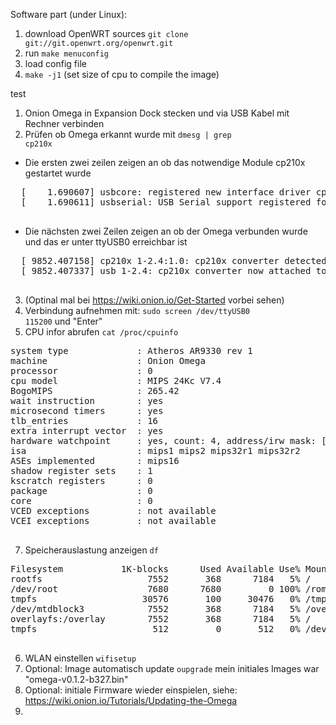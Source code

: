 
Software part (under Linux):

1. download OpenWRT sources <code>git clone git://git.openwrt.org/openwrt.git</code>
2. run <code>make menuconfig</code>
3. load config file
4. <code>make -j1</code> (set size of cpu to compile the image)

test

1. Onion Omega in Expansion Dock stecken und via USB Kabel mit Rechner verbinden
2. Prüfen ob Omega erkannt wurde mit <code>dmesg | grep cp210x</code>

 - Die ersten zwei zeilen zeigen an ob das notwendige Module cp210x gestartet wurde
  <pre>
  [    1.690607] usbcore: registered new interface driver cp210x
  [    1.690611] usbserial: USB Serial support registered for cp210x
  </pre>
 - Die nächsten zwei Zeilen zeigen an ob der Omega verbunden wurde und das er unter ttyUSB0 erreichbar ist
  <pre>
  [ 9852.407158] cp210x 1-2.4:1.0: cp210x converter detected
  [ 9852.407337] usb 1-2.4: cp210x converter now attached to ttyUSB0
  </pre>
3. (Optinal mal bei https://wiki.onion.io/Get-Started vorbei sehen)
4. Verbindung aufnehmen mit: <code>sudo screen /dev/ttyUSB0 115200</code> und "Enter"
5. CPU infor abrufen <code>cat /proc/cpuinfo</code>
  <pre>
system type             : Atheros AR9330 rev 1
machine                 : Onion Omega
processor               : 0
cpu model               : MIPS 24Kc V7.4
BogoMIPS                : 265.42
wait instruction        : yes
microsecond timers      : yes
tlb_entries             : 16
extra interrupt vector  : yes
hardware watchpoint     : yes, count: 4, address/irw mask: [0x0ffc, 0x0ffc, 0x0ffb, 0x0ffb]
isa                     : mips1 mips2 mips32r1 mips32r2
ASEs implemented        : mips16
shadow register sets    : 1
kscratch registers      : 0
package                 : 0
core                    : 0
VCED exceptions         : not available
VCEI exceptions         : not available
  </pre>
7. Speicherauslastung anzeigen <code>df</code>
  <pre>
Filesystem           1K-blocks      Used Available Use% Mounted on
rootfs                    7552       368      7184   5% /
/dev/root                 7680      7680         0 100% /rom
tmpfs                    30576       100     30476   0% /tmp
/dev/mtdblock3            7552       368      7184   5% /overlay
overlayfs:/overlay        7552       368      7184   5% /
tmpfs                      512         0       512   0% /dev
  </pre>

6. WLAN einstellen <code>wifisetup</code>
7. Optional: Image automatisch update <code>oupgrade</code> mein initiales Images war "omega-v0.1.2-b327.bin"
8. Optional: initiale Firmware wieder einspielen, siehe: https://wiki.onion.io/Tutorials/Updating-the-Omega
8. 
